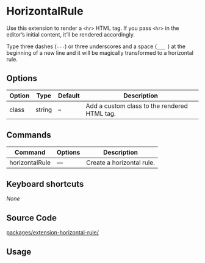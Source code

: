 # HorizontalRule
Use this extension to render a `<hr>` HTML tag. If you pass `<hr>` in the editor’s initial content, it’ll be rendered accordingly.

Type three dashes (`---`) or three underscores and a space (`___ `) at the beginning of a new line and it will be magically transformed to a horizontal rule.

## Options
| Option | Type   | Default | Description                                  |
| ------ | ------ | ------- | -------------------------------------------- |
| class  | string | –       | Add a custom class to the rendered HTML tag. |

## Commands
| Command         | Options | Description               |
| --------------- | ------- | ------------------------- |
| horizontalRule | —       | Create a horizontal rule. |

## Keyboard shortcuts
*None*

## Source Code
[packages/extension-horizontal-rule/](https://github.com/ueberdosis/tiptap-next/blob/main/packages/extension-horizontal-rule/)

## Usage
<demo name="Extensions/HorizontalRule" highlight="3-5,17,36" />
